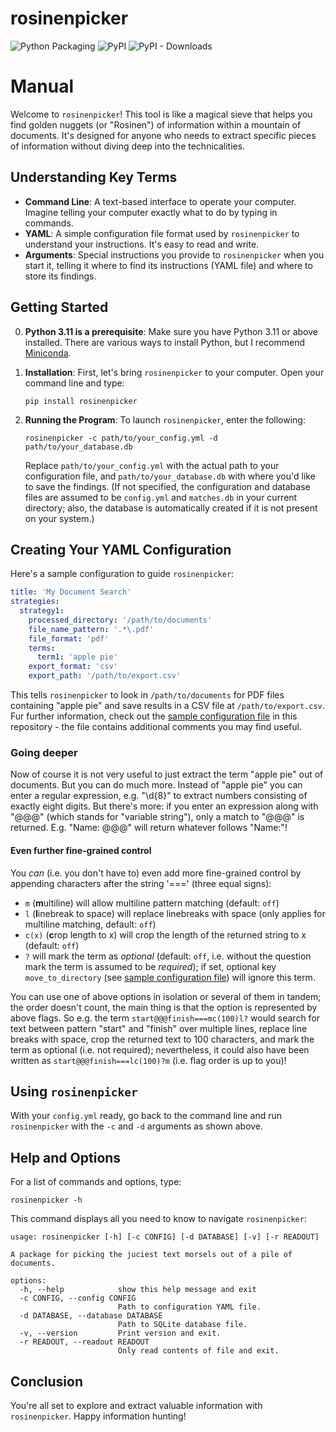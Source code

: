 # rosinenpicker

![Python Packaging](https://github.com/joheli/rosinenpicker/workflows/Packaging/badge.svg) ![PyPI](https://img.shields.io/pypi/v/rosinenpicker?label=PyPI) ![PyPI - Downloads](https://img.shields.io/pypi/dm/rosinenpicker)

# Manual

Welcome to `rosinenpicker`! This tool is like a magical sieve that helps you find golden nuggets (or "Rosinen") of information within a mountain of documents. It's designed for anyone who needs to extract specific pieces of information without diving deep into the technicalities.

## Understanding Key Terms

- **Command Line**: A text-based interface to operate your computer. Imagine telling your computer exactly what to do by typing in commands.
- **YAML**: A simple configuration file format used by `rosinenpicker` to understand your instructions. It's easy to read and write.
- **Arguments**: Special instructions you provide to `rosinenpicker` when you start it, telling it where to find its instructions (YAML file) and where to store its findings.

## Getting Started

0. **Python 3.11 is a prerequisite**: Make sure you have Python 3.11 or above installed. There are various ways to install Python, but I recommend [Miniconda](https://docs.anaconda.com/free/miniconda/index.html).

1. **Installation**: First, let's bring `rosinenpicker` to your computer. Open your command line and type:

   ```
   pip install rosinenpicker
   ```

2. **Running the Program**: To launch `rosinenpicker`, enter the following:

   ```
   rosinenpicker -c path/to/your_config.yml -d path/to/your_database.db
   ```

   Replace `path/to/your_config.yml` with the actual path to your configuration file, and `path/to/your_database.db` with where you'd like to save the findings. (If not specified, the configuration and database files are assumed to be `config.yml` and `matches.db` in your current directory; also, the database is automatically created if it is not present on your system.)

## Creating Your YAML Configuration

Here's a sample configuration to guide `rosinenpicker`:

```yaml
title: 'My Document Search'
strategies:
  strategy1:
    processed_directory: '/path/to/documents'
    file_name_pattern: '.*\.pdf'
    file_format: 'pdf'
    terms:
      term1: 'apple pie'
    export_format: 'csv'
    export_path: '/path/to/export.csv'
```

This tells `rosinenpicker` to look in `/path/to/documents` for PDF files containing "apple pie" and save results in a CSV file at `/path/to/export.csv`. Fur further information, check out the [sample configuration file](configs/config.yml) in this repository - the file contains additional comments you may find useful.

### Going deeper

Now of course it is not very useful to just extract the term "apple pie" out of documents. But you can do much more. Instead of "apple pie" you can enter a regular expression, e.g. "\d{8}" to extract numbers consisting of exactly eight digits. But there's more: if you enter an expression along with "@@@" (which stands for "variable string"), only a match to "@@@" is returned. E.g. "Name: @@@" will return whatever follows "Name:"! 

#### Even further fine-grained control
You *can* (i.e. you don't have to) even add more fine-grained control by appending characters after the string '===' (three equal signs):
  - `m` (**m**ultiline) will allow multiline pattern matching (default: `off`)
  - `l` (**l**inebreak to space) will replace linebreaks with space (only applies for multiline matching, default: `off`)
  - `c(x)` (**c**rop length to x) will crop the length of the returned string to x (default: `off`)
  - `?` will mark the term as *optional* (default: `off`, i.e. without the question mark the term is assumed to be *required*); if set, optional key `move_to_directory` (see [sample configuration file](configs/config.yml)) will ignore this term.

You can use one of above options in isolation or several of them in tandem; the order doesn't count, the main thing is that the option is represented by above flags. So e.g. the term `start@@@finish===mc(100)l?` would search for text between pattern "start" and "finish" over multiple lines, replace line breaks with space, crop the returned text to 100 characters, and mark the term as optional (i.e. not required); nevertheless, it could also have been written as `start@@@finish===lc(100)?m` (i.e. flag order is up to you)!

## Using `rosinenpicker`

With your `config.yml` ready, go back to the command line and run `rosinenpicker` with the `-c` and `-d` arguments as shown above.

## Help and Options

For a list of commands and options, type:

```
rosinenpicker -h
```

This command displays all you need to know to navigate `rosinenpicker`:

```
usage: rosinenpicker [-h] [-c CONFIG] [-d DATABASE] [-v] [-r READOUT]

A package for picking the juciest text morsels out of a pile of documents.

options:
  -h, --help            show this help message and exit
  -c CONFIG, --config CONFIG
                        Path to configuration YAML file.
  -d DATABASE, --database DATABASE
                        Path to SQLite database file.
  -v, --version         Print version and exit.
  -r READOUT, --readout READOUT
                        Only read contents of file and exit.
```

## Conclusion

You're all set to explore and extract valuable information with `rosinenpicker`. Happy information hunting!
